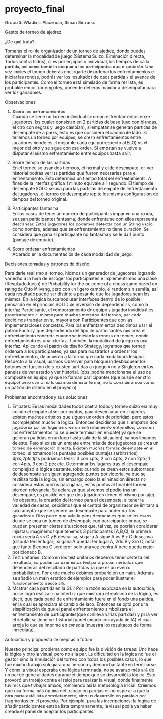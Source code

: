 # proyecto_final
Grupo 5: Wladimir Placencia, Simón Serrano.  

Gestor de torneo de ajedrez  

¿De qué trata?   

Tomarás el rol de organizador de un torneo de ajedrez, donde puedes determinar la modalidad de juego (Sistema Suizo, Eliminación directa, Todos contra todos), si es por equipos o individual, los tiempos 
de cada partida, así como también aceptar a los participantes que disputarán. Una vez inicies el torneo deberás encargarte de ordenar los enfrentamientos e iniciar las rondas, podrás ver los resultados de cada 
partida y el avance de los participantes. Como el torneo está simulado de forma realista, es probable encontrar empates, por ende deberás mandar a desempatar para ver los ganadores. 

Observaciones  

1. Sobre los enfrentamientos    
   Cuando se tiene un torneo individual se crean enfrentamientos entre jugadores, los cuales consisten en 2 partidas de base (uno con blancas, el otro con negras y luego cambian), si empatan se generan partidas     de desempate de a pares, esto es que considera el cambio de lado. Si tenemos un torneo por equipos, se crean enfrentamientos entre jugadores donde es el mejor de cada equipo(respecto al ELO) vs el mejor del      otro y se sigue con ese orden. Si empatan se vuelve a disputar el mismo enfrentamiento entre equipos hasta salir.  
  
2. Sobre tiempo de las partidas   
   En el torneo se usan dos tiempos, el normal y el de desempate, en ver historial podrás ver las partidas que fueron necesarias para el enfrentamiento. Esto determina un tiempo total del enfrentamiento. A fines    de la interfaz gráfica 1 minuto equivale a 1 segundo. El tiempo de desempate SOLO se usa para las partidas de empate de enfrentamiento de jugadores, el torneo de desempate repite los misma configuracion de       tiempos del torneo original.  
  
3. Participantes fantasma   
   En los casos de tener un número de participantes impar en una ronda, se usan participantes fantasma, donde enfrentarse con ellos representa descansar. Estos jugadores los podemos detectar con un String vacío     como nombre, además que su enfrentamiento no tiene duración. Se considera que gana el participante no fantasma y se le da 1 punto (puntaje de empate).  
  
 4. Sobre ordenar enfrentamientos  
    Aclarado en la documentación de cada modalidad de juego.  
  
  

Decisiones tomadas y patrones de diseño   

Para darle realismo al torneo, hicimos un generador de jugadores logrando variedad a la hora de escoger los participantes e implementamos una clase (ResultadoJuego) de Probability for the outcome of a chess game based on rating de Otto Milvang, pero con un ligero cambio, el random sin semilla, así cada resultado puede ser distinto a pesar de que los jugadores sean los mismos. En la lógica buscamos usar interfaces dentro de lo posible, pensando en el principio SOLID de inversión de dependencias, como la interfaz Participante, el comportamiento de equipo y jugador invididual es practicamente el mismo para muchos metodos del torneo, por ende decidimos trabajar en su mayoria con Participantes que con las implementaciones concretas. Para los enfrentamientos decidimos usar el patron Factory, que dependiendo del tipo de participantes nos crea el enfrentamiento concreto cuando se inician las rondas en torneo, donde enfrentamiento es una interfaz. También, la modalidad de juego es una interfaz. Aplicando el patrón de diseño Strategy, logramos que torneo ordenara a los participantes, ya sea para mostrarlos u ordenar los enfrentamientos, de acuerdo a la forma que cada modalidad designa. Respecto a la visual, usamos Observer para bloquear/desbloquear los botones en funcion de si existen partidas en juego o no y Singleton en los paneles de ver estado y ver historial. 
(obs. podría mencionarse el uso de composite en equipo ya que lo forman participantes (que puede ser otro equipo) pero como no lo usamos de esta forma, no lo consideramos como un patrón de diseño en el proyecto)

Problemas encontrados y sus soluciones  

1. Empates: En las modalidades todos contra todos y torneo suizo era muy común el empate al ser por puntos, para desempatar en el ajedrez existen muchos criterios que siguen un orden de prioridad, pero estos acomplejaban mucho la lógica. Entonces decidimos que si empatan dos jugadores por un lugar se cree un enfrentamiento entre ellos, como en los enfrentamientos no se puede terminar en empate( ya que se generan partidas en un loop hasta salir de la situación), ya nos libramos de este. Pero si existe un empate entre más de dos jugadores se crea un torneo de eliminación directa. Existen muchas formas de empate en el torneo, si tomamos los puntajes posibles puntajes (arbitrarios) 4pts,2pts,1pts podriamos tener: 3 con 4pts; 2 con 4pts, 2 con 2pts; 1 con 4pts, 3 con 2 pts; etc. Determinar los lugares tras el desempate complejizó la lógica bastante. (obs: cuando se crean estos subtorneos de desempate se siguen agregando puntos por victoria, ya que se reutiliza toda la logica, sin embargo como la eliminacion directa no considera estos puntos para ganar, estos puntos al final del torneo pierden relevancia. Se aclara ya que si vemos el podio tras un desempate, es posible ver que dos jugadores tienen el mismo puntaje). No obstante, la creación del torneo para el desempate, al tener la variedad de casos, decidimos que el control de organizador se limitara a solo aceptar que se genere un desempate para poder dar los ganadores. Otro punto que vale la pena destacar es que en los casos donde se crea un torneo de desempate con participantes impar, se pueden presentar ciertas situaciones que, tal vez, se podrían considerar injustas: imaginemos que tenemos 3 participantes [A,B,C], la primera ronda sería A vs C y B descansa, si gana A sigue A vs B y C descansa (disputa tercer lugar), si gana A queda: 1er lugar A, 2do B y 3ro C, notar que tanto B como C perdieron solo una vez contra A pero queda mejor posicionado B.
2. Test unitarios: Como en los test unitarios debemos tener certeza del resultado, no podiamos usar estos test para probar metodos que dependieran del resultado de partidas ya que es un evento probabilistico. Por ende mucho debimos probarlo en un main. Además se añadió un main estatico de ejemplos para poder ilustrar el funcionamiento desde allí.
3. Mostrar cada partida en la GUI: Por la razón explicada en la autocrítica, no se logró realizar una interfaz que mostrara el realismo de la lógica, es decir, que cada panel de enfrentamiento fuera en el fondo una partida, en la cual se apreciara el cambio de lado. Entonces se optó por una simplificación de que el panel enfrentamiento simbolizara el enfrentamiento de participantes(que conlleva varias partidas) y para ver el detalle se tiene ver historial (panel creado con ayuda de IA) el cual arroja lo que se imprime en consola (muestra los resultados de forma inmediata).

Autocritica y propuesta de mejoras a futuro  

Nuestro principal problema como equipo fue la división de tareas: Uno hace la lógica y otro la visual, pero no a la par. La dificultad en la lógica no fue el gestor, sino la simulación del torneo con todos los posibles casos, lo que fue mucho trabajo solo para una persona y demoró bastante en terminarse. Y como la visual esperaba una lógica terminada, no se avanzó más allá de un par de generalidades durante el tiempo que se desarrolló la lógica. Esto provocó un trabajo contra el reloj para realizar la visual, donde finalmente tuvimos que trabajar ambos, rompiendo así la metodología inicial. Creemos que una forma más óptima del trabajo en parejas es no esperar a que la otra parte esté lista completamente, sino un desarrollo en paralelo por fragmentos en el proyecto. Por ejemplo, para las inscripciones: la logica de añadir participantes estaba lista tempranamente, la visual podía ya haber creado el panel de aceptar los participantes. 

   








